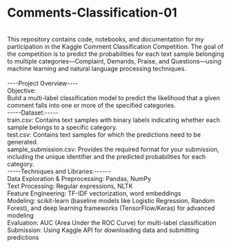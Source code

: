 # Comments-Classification-01
<br>
This repository contains code, notebooks, and documentation for my participation in the Kaggle Comment Classification Competition. The goal of the competition is to predict the probabilities for each text sample belonging to multiple categories—Complaint, Demands, Praise, and Questions—using machine learning and natural language processing techniques.
<br>
<br>
----Project Overview----
<br>
Objective:
<br>
Build a multi-label classification model to predict the likelihood that a given comment falls into one or more of the specified categories.
<br>
-----Dataset:-----
<br>
train.csv: Contains text samples with binary labels indicating whether each sample belongs to a specific category.
<br>
test.csv: Contains text samples for which the predictions need to be generated.
<br>
sample_submission.csv: Provides the required format for your submission, including the unique identifier and the predicted probabilities for each category.
<br>
-----Techniques and Libraries:------
<br>
Data Exploration & Preprocessing: Pandas, NumPy
<br>
Text Processing: Regular expressions, NLTK
<br>
Feature Engineering: TF-IDF vectorization, word embeddings
<br>
Modeling: scikit-learn (baseline models like Logistic Regression, Random Forest), and deep learning frameworks (TensorFlow/Keras) for advanced modeling
<br>
Evaluation: AUC (Area Under the ROC Curve) for multi-label classification
<br>
Submission: Using Kaggle API for downloading data and submitting predictions
